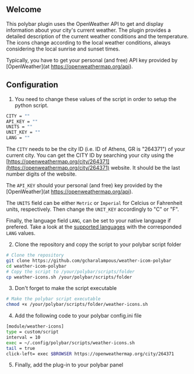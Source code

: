 ## Welcome

This polybar plugin uses the OpenWeather API to get and display information about your city's current weather. The plugin provides a detailed description of the current weather conditions and the temperature. The icons change according to the local weather conditions, always considering the local sunrise and sunset times.

Typically, you have to get your personal (and free) API key provided by [OpenWeather](at https://openweathermap.org/api).

## Configuration

1. You need to change these values of the script in order to setup the python script.

  ```sh
  CITY = ""
  API_KEY = ""
  UNITS = ""
  UNIT_KEY = ""
  LANG = ""
  ```

The `CITY` needs to be the city ID (i.e. ID of Athens, GR is "264371") of your current city. You can get the CITY ID by searching your city using the [https://openweathermap.org/city/264371](https://openweathermap.org/city/264371) website. It should be the last number digits of the website. 

The `API_KEY` should your personal (and free) key provided by the [OpenWeather](at https://openweathermap.org/api).

The `UNITS` field can be either `Metric` or `Imperial` for Celcius or Fahrenheit units, respectively. Then change the `UNIT_KEY` accordingly to "C" or "F".

Finally, the language field `LANG`, can be set to your native language if prefered. Take a look at the [supported languages](https://openweathermap.org/current#multi) with the corresponded `LANG` values.

2. Clone the repository and copy the script to your polybar script folder
  ```sh
  # Clone the repository
  git clone https://github.com/gcharalampous/weather-icom-polybar
  cd weather-icom-polybar
  # Copy the script to /your/polybar/scripts/folder
  cp weather-icons.sh /your/polybar/scripts/folder
  ```
3. Don't forget to make the script executable
  ```sh
  # Make the polybar script executable
  chmod +x /your/polybar/scripts/folder/weather-icons.sh
  ```
4. Add the following code to your polybar config.ini file
  ```sh
  [module/weather-icons]
  type = custom/script
  interval = 10
  exec = ~/.config/polybar/scripts/weather-icons.sh
  tail = true
  click-left= exec $BROWSER https://openweathermap.org/city/264371
 ```
 5. Finally, add the plug-in to your polybar panel
